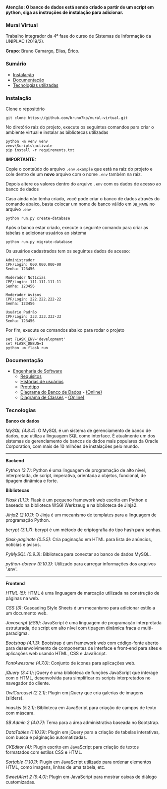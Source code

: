 **Atenção: O banco de dados está sendo criado a partir de um script em python, siga as instruções de instalação para adicionar.**

### Mural Virtual

Trabalho integrador da 4ª fase do curso de Sistemas de Informação da UNIPLAC (2019/2).

**Grupo**: Bruno Camargo, Elias, Érico. 

### Sumário

- [Instalação](#instalação)
- [Documentação](#documentação)
- [Tecnologias utilizadas](#tecnologias)

### Instalação

Clone o repositório

```
git clone https://github.com/bruno7kp/mural-virtual.git
```

No diretório raiz do projeto, execute os seguintes comandos para criar o ambiente virtual e instalar as bibliotecas utilizadas

```
python -m venv venv
venv\Scripts\activate
pip install -r requirements.txt
```

**IMPORTANTE:**

Copie o conteúdo do arquivo ```.env.example``` que está na raiz do projeto e cole dentro de um **novo** arquivo com o nome ```.env``` também na raiz.

Depois altere os valores dentro do arquivo ```.env``` com os dados de acesso ao banco de dados

Caso ainda não tenha criado, você pode criar o banco de dados através do comando abaixo, basta colocar um nome de banco válido em ```DB_NAME``` no arquivo ```.env```

```
python run.py create-database
```

Após o banco estar criado, execute o seguinte comando para criar as tabelas e adicionar usuários ao sistema

```
python run.py migrate-database
```

Os usuários cadastrados tem os seguintes dados de acesso:
```
Administrador
CPF/Login: 000.000.000-00
Senha: 123456
```
```
Moderador Notícias
CPF/Login: 111.111.111-11
Senha: 123456
```
```
Moderador Avisos
CPF/Login: 222.222.222-22
Senha: 123456
```
```
Usuário Padrão
CPF/Login: 333.333.333-33
Senha: 123456
```

Por fim, execute os comandos abaixo para rodar o projeto

```
set FLASK_ENV='development'
set FLASK_DEBUG=1
python -m flask run
```

### Documentação

- [Engenharia de Software](engenharia)
    - [Requisitos](engenharia/Requisitos.md)
    - [Histórias de usuários](engenharia/Histórias%20de%20usuário.md)
    - [Protótipo](https://xd.adobe.com/view/f1172239-6a23-42ff-67a1-1df87d96ea71-8726/)
    - [Diagrama do Banco de Dados](engenharia/Diagrama%20de%20banco%20de%20dados.png) - [(Online)](https://dbdiagram.io/d/5d8befd4ff5115114db4a296)
    - [Diagrama de Classes](engenharia/Diagrama%20de%20classes.pdf) - [(Online)](https://www.draw.io/#HBruno7kp%2Fmural-virtual%2Fmaster%2Fengenharia%2FDiagram%20de%20classes.drawio)

    
    
### Tecnologias

**Banco de dados**


*MySQL (4.8.4)*: O MySQL é um sistema de gerenciamento de banco de dados, que utiliza a linguagem SQL como interface. É atualmente um dos sistemas de gerenciamento de bancos de dados mais populares da Oracle Corporation, com mais de 10 milhões de instalações pelo mundo.

---

**Backend**

*Python (3.7)*: Python é uma linguagem de programação de alto nível, interpretada, de script, imperativa, orientada a objetos, funcional, de tipagem dinâmica e forte.

**Bibliotecas**

*Flask (1.1.1)*: Flask é um pequeno framework web escrito em Python e baseado na biblioteca WSGI Werkzeug e na biblioteca de Jinja2.

*Jinja2 (2.10.1)*: O Jinja é um mecanismo de templates para a linguagem de programação Python.

*bcrypt (3.1.7)*: bcrypt é um método de criptografia do tipo hash para senhas.

*flask-paginate (0.5.5)*: Cria paginação em HTML para lista de anúncios, notícias e avisos.

*PyMySQL (0.9.3)*: Biblioteca para conectar ao banco de dados MySQL.

*python-dotenv (0.10.3)*: Utilizado para carregar informações dos arquivos '.env'.

---

**Frontend**


*HTML (5)*: HTML é uma linguagem de marcação utilizada na construção de páginas na web.

*CSS (3)*: Cascading Style Sheets é um mecanismo para adicionar estilo a um documento web.

*Javascript (ES6)*: JavaScript é uma linguagem de programação interpretada estruturada, de script em alto nível com tipagem dinâmica fraca e multi-paradigma.

*Bootstrap (4.1.3)*: Bootstrap é um framework web com código-fonte aberto para desenvolvimento de componentes de interface e front-end para sites e aplicações web usando HTML, CSS e JavaScript.

*FontAwesome (4.7.0)*: Conjunto de ícones para aplicações web.

*jQuery (3.4.1)*: jQuery é uma biblioteca de funções JavaScript que interage com o HTML, desenvolvida para simplificar os scripts interpretados no navegador do cliente.

*OwlCarousel (2.2.1)*: Plugin em jQuery que cria galerias de imagens (sliders).

*imaskjs (5.2.1)*: Biblioteca em JavaScript para criação de campos de texto com máscara.

*SB Admin 2 (4.0.7)*: Tema para a área administrativa baseada no Bootstrap.

*DataTables (1.10.19)*: Plugin em jQuery para a criação de tabelas interativas, com busca e páginação automatizadas.

*CKEditor (4)*: Plugin escrito em JavaScript para criação de textos formatados com estilos CSS e HTML.

*Sortable (1.10.1)*: Plugin em JavaScript utilizado para ordenar elementos HTML, como imagens, linhas de uma tabela, etc.

*SweetAlert 2 (9.4.0)*: Plugin em JavaScript para mostrar caixas de diálogo customizadas.
